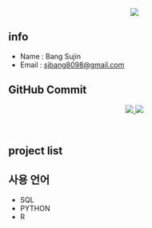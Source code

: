 <p align='center'>
  <a href="https://github.com/sujinbang">
    <img src="https://capsule-render.vercel.app/api?type=waving&color=gradient&fontColor=FFFFFF&height=300&section=header&text=SJBANG%20Repository&fontSize=50"/>
  </a>
</p>


## info
- Name : Bang Sujin
- Email : sjbang8098@gmail.com

## GitHub Commit

<p align='center'>
  <a href="https://github.com/sujinbang">
    <img src="https://github-readme-stats.vercel.app/api?username=sujinbang&theme=synthwave&show_icons=true"/>
    <img src="https://github-readme-stats.vercel.app/api/top-langs/?username=sujinbang&theme=synthwave&layout=compact"/>
  </a>
</p>

<br/>

## project list


## 사용 언어

- SQL
- PYTHON
- R


<!--
**sujinbang/sujinbang** is a ✨ _special_ ✨ repository because its `README.md` (this file) appears on your GitHub profile.

Here are some ideas to get you started:

- 🔭 I’m currently working on ...
- 🌱 I’m currently learning ...
- 👯 I’m looking to collaborate on ...
- 🤔 I’m looking for help with ...
- 💬 Ask me about ...
- 📫 How to reach me: ...
- 😄 Pronouns: ...
- ⚡ Fun fact: ...
-->
